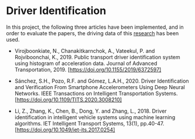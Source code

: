 # Driver Identification
In this project, the following three articles have been implemented, and in order to evaluate the papers, the driving data of this [research] has been used.

- Virojboonkiate, N., Chanakitkarnchok, A., Vateekul, P. and Rojviboonchai, K., 2019. Public transport driver identification system using histogram of acceleration data. Journal of Advanced Transportation, 2019. [https://doi.org/10.1155/2019/6372597]
- Sánchez, S.H., Pozo, R.F. and Gómez, L.A.H., 2020. Driver Identification and Verification From Smartphone Accelerometers Using Deep Neural Networks. IEEE Transactions on Intelligent Transportation Systems. [https://doi.org/10.1109/TITS.2020.3008210]
- Li, Z., Zhang, K., Chen, B., Dong, Y. and Zhang, L., 2018. Driver identification in intelligent vehicle systems using machine learning algorithms. IET Intelligent Transport Systems, 13(1), pp.40-47. [https://doi.org/10.1049/iet-its.2017.0254]

   [research]: <https://github.com/mghatee/Overall-Driving-Behavior-Recognition-By-Smartphone>
   [https://doi.org/10.1155/2019/6372597]: <https://www.hindawi.com/journals/jat/2019/6372597/>
   [https://doi.org/10.1109/TITS.2020.3008210]: <https://ieeexplore.ieee.org/abstract/document/9145829>
   [https://doi.org/10.1049/iet-its.2017.0254]: <https://digital-library.theiet.org/content/journals/10.1049/iet-its.2017.0254>
